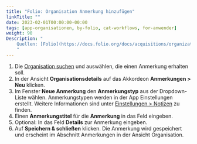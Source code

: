 ```yaml
---
title: "Folio: Organisation Anmerkung hinzufügen"
linkTitle: ""
date: 2023-02-01T00:00:00-00:00
tags: [app-organisationen, by-folio, cat-workflows, for-anwender]
weight: 90
Description: "
    Quellen: [Folio](https://docs.folio.org/docs/acquisitions/organizations/#adding-a-note-to-an-organization) & [GBV](https://info.gbv.de/pages/viewpage.action?pageId=842793033)
    "
---
```


1.  Die [Organisation suchen](https://info.gbv.de/display/FOLIOGBVEXTERN/Folio%3A+Organisation+suchen) und auswählen, die einen Anmerkung erhalten soll.
2.  In der Ansicht **Organisationsdetails** auf das Akkordeon **Anmerkungen > Neu** klicken.
3.  Im Fenster **Neue Anmerkung** den **Anmerkungstyp** aus der Dropdown-Liste wählen. Anmerkungstypen werden in der App Einstellungen erstellt. Weitere Informationen sind unter [Einstellungen > Notizen](https://info.gbv.de/pages/viewpage.action?pageId=844890132) zu finden.
4.  Einen **Anmerkungstitel** für die **Anmerkung** in das Feld eingeben.
5.  Optional: In das Feld **Details** zur Anmerkung eingeben.
6.  Auf **Speichern & schließen** klicken. Die Anmerkung wird gespeichert und erscheint im Abschnitt Anmerkungen in der Ansicht Organisation.

